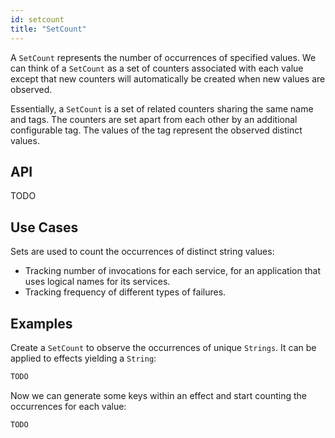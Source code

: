```yaml
---
id: setcount
title: "SetCount"
---
```


A `SetCount` represents the number of occurrences of specified values. We can think of a `SetCount` as a set of counters associated with each value except that new counters will automatically be created when new values are observed.

Essentially, a `SetCount` is a set of related counters sharing the same name and tags. The counters are set apart from each other by an additional configurable tag. The values of the tag represent the observed distinct values.

## API

TODO

## Use Cases

Sets are used to count the occurrences of distinct string values:
- Tracking number of invocations for each service, for an application that uses logical names for its services.
- Tracking frequency of different types of failures.

## Examples

Create a `SetCount` to observe the occurrences of unique `Strings`. It can be applied to effects yielding a `String`:

```scala
TODO
```

Now we can generate some keys within an effect and start counting the occurrences for each value:

```scala
TODO
```
